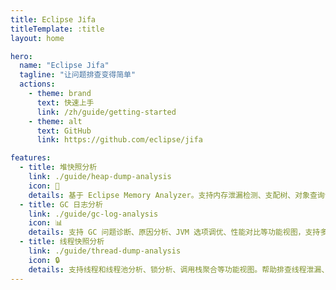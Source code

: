 ```yaml
---
title: Eclipse Jifa
titleTemplate: :title
layout: home

hero:
  name: "Eclipse Jifa"
  tagline: "让问题排查变得简单"
  actions:
    - theme: brand
      text: 快速上手
      link: /zh/guide/getting-started
    - theme: alt
      text: GitHub
      link: https://github.com/eclipse/jifa

features:
  - title: 堆快照分析
    link: ./guide/heap-dump-analysis
    icon: 🔬
    details: 基于 Eclipse Memory Analyzer。支持内存泄漏检测、支配树、对象查询语言（OQL/Calcite SQL）等常用功能视图。帮助排查 OOM、Full GC 等问题。
  - title: GC 日志分析
    link: ./guide/gc-log-analysis
    icon: 📊
    details: 支持 GC 问题诊断、原因分析、JVM 选项调优、性能对比等功能视图，支持多种 GC 算法，如 G1、CMS、ZGC 等。帮助排查长时间暂停、RT 不稳定等问题。
  - title: 线程快照分析
    link: ./guide/thread-dump-analysis
    icon: 🔒
    details: 支持线程和线程池分析、锁分析、调用栈聚合等功能视图。帮助排查线程泄漏、死锁等问题。
---
```


